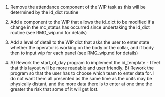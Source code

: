 1. Remove the attendance component of the WIP task as this will be determined by the id_dict routine

2. Add a component to the WIP that allows the id_dict to be modified if a change in the mc_status has occurred since undertaking the id_dict routine (see RMG_wip.md for details)

3. Add a level of detail to the WIP dict that asks the user to enter state whether the operator is working on the body or the collar, and if body then to input wip for each panel (see RMG_wip.md for details)

4. A) Rework the start_of_day program to implement the id_template - I feel that this layout will be more readable and user friendly.
   B) Rework the program so that the user has to choose which team to enter data for. I do not want them all presented as the same time as the units may be physically distant, and the more data there is to enter at one time the greater the risk that some of it will get lost. 